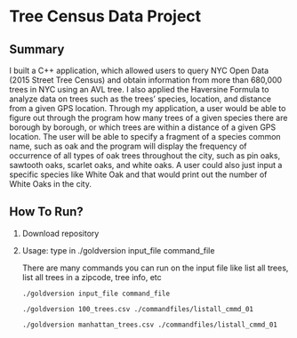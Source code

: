 # Tree Census Data Project 

## Summary 
I built a C++ application, which allowed users to query NYC Open Data (2015 Street Tree Census) and obtain information from more than 680,000 trees in NYC using an AVL tree. I also applied the Haversine Formula to analyze data on trees such as the trees’ species, location, and distance from a given GPS location. Through my application, a user would be able to figure out through the program how many trees of a given species there are borough by borough, or which trees are within a distance of a given GPS location. The user will be able to specify a fragment of a species common name, such as oak and the program will display the frequency of occurrence of all types of oak trees throughout the city, such as pin oaks, sawtooth oaks, scarlet oaks, and white oaks. A user could also just input a specific species like White Oak and that would print out the number of White Oaks in the city. 

## How To Run?
1. Download repository
2. Usage: type in ./goldversion input_file command_file

	There are many commands you can run on the input file like list all trees, list all trees in a zipcode, tree info, etc

	```./goldversion input_file command_file```

	```./goldversion 100_trees.csv ./commandfiles/listall_cmmd_01```

	```./goldversion manhattan_trees.csv ./commandfiles/listall_cmmd_01```
